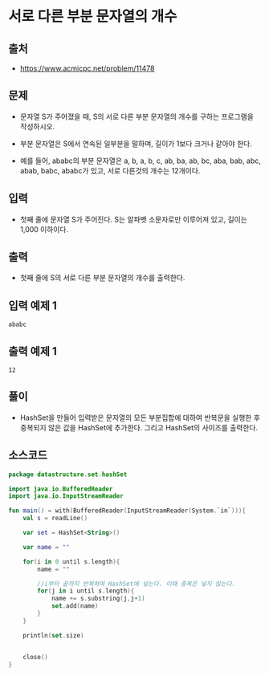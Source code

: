 # 서로 다른 부분 문자열의 개수

## 출처

* https://www.acmicpc.net/problem/11478

## 문제

* 문자열 S가 주어졌을 때, S의 서로 다른 부분 문자열의 개수를 구하는 프로그램을 작성하시오.

* 부분 문자열은 S에서 연속된 일부분을 말하며, 길이가 1보다 크거나 같아야 한다.

* 예를 들어, ababc의 부분 문자열은 a, b, a, b, c, ab, ba, ab, bc, aba, bab, abc, abab, babc, ababc가 있고, 서로 다른것의 개수는 12개이다.

## 입력

* 첫째 줄에 문자열 S가 주어진다. S는 알파벳 소문자로만 이루어져 있고, 길이는 1,000 이하이다.

## 출력

* 첫째 줄에 S의 서로 다른 부분 문자열의 개수를 출력한다.

## 입력 예제 1

```
ababc
```

## 출력 예제 1

```
12
```

## 풀이

* HashSet을 만들어 입력받은 문자열의 모든 부분집합에 대하여 반복문을 실행한 후 중복되지 않은 값을 HashSet에 추가한다. 그리고 HashSet의 사이즈를 출력한다.

## 소스코드

```kotlin
package datastructure.set.hashSet

import java.io.BufferedReader
import java.io.InputStreamReader

fun main() = with(BufferedReader(InputStreamReader(System.`in`))){
    val s = readLine()

    var set = HashSet<String>()

    var name = ""

    for(i in 0 until s.length){
        name = ""

        //i부터 끝까지 반복하여 HashSet에 넣는다. 이때 중복은 넣지 않는다.
        for(j in i until s.length){
            name += s.substring(j,j+1)
            set.add(name)
        }
    }

    println(set.size)


    close()
}
```
